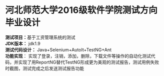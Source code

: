 # 河北师范大学2016级软件学院测试方向毕业设计</br>
<b>测试项目：</b>基于工资管理系统的测试</b> </br>
<b>JDK版本：</b>
jdk1.9 </br>
<b>测试代码设计：</b>
Java+Selenium+AutoIt+TestNG+Ant </br>
<b>功能实现</b>：
实现了登录，注销，添加，删除，下载文件等操作的自动化测试代码，并实现了用ReportNG替代TestNG形成更为美观的测试报告，测试用例失败时截图，测试完成之后发送测试报告功能</b>
&ensp;&ensp;&ensp;&ensp;&ensp;&ensp;&ensp;&ensp;&ensp;&ensp;&ensp;&ensp;&ensp;
